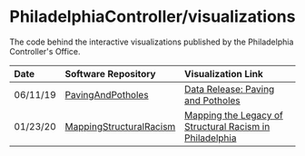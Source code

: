 # PhiladelphiaController/visualizations

The code behind the interactive visualizations published by the Philadelphia Controller's Office.

| Date | Software Repository | Visualization Link |
| :--- | :------------------ | :----------------- |
| 06/11/19 | [PavingAndPotholes](https://www.github.com/PhiladelphiaController/PavingAndPotholes)| [Data Release: Paving and Potholes](https://controller.phila.gov/philadelphia-audits/data-release-paving-and-potholes/) |
| 01/23/20 | [MappingStructuralRacism](https://github.com/PhiladelphiaController/MappingStructuralRacism)| [Mapping the Legacy of Structural Racism in Philadelphia](https://controller.phila.gov/philadelphia-audits/mapping-the-legacy-of-structural-racism-in-philadelphia/)
